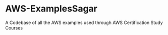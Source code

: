 # AWS-ExamplesSagar
A Codebase of all the AWS examples used through AWS Certification Study Courses
